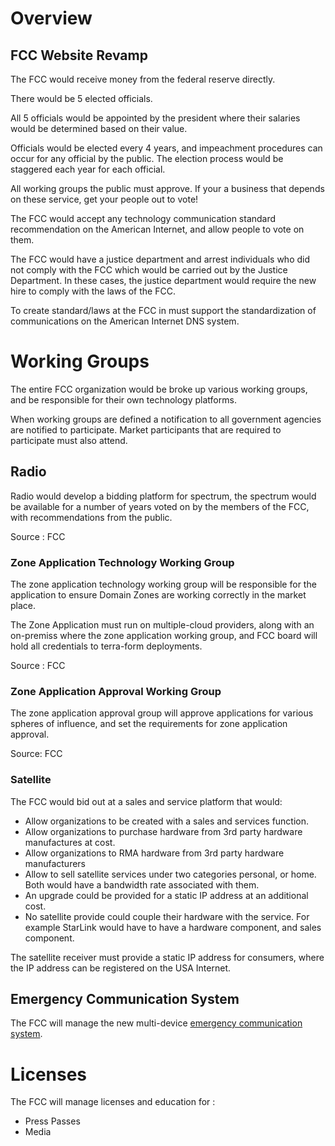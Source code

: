 # Overview

## FCC Website Revamp

The FCC would receive money from the federal reserve directly.

There would be 5 elected officials.

All 5 officials would be appointed by the president where their salaries would be determined based on their value.

Officials would be elected every 4 years, and impeachment procedures can occur for any official by the public. The election process would be staggered each year for each official.

All working groups the public must approve. If your a business that depends on these service, get your people out to vote!

The FCC would accept any technology communication standard recommendation on the American Internet, and allow people to vote on them.

The FCC would have a justice department and arrest individuals who did not comply with the FCC which would be carried out by the Justice Department. In these cases, the justice department would require the new hire to comply with the laws of the FCC.

To create standard/laws at the FCC in must support the standardization of communications on the American Internet DNS system.

# Working Groups

The entire FCC organization would be broke up various working groups, and be responsible for their own technology platforms.

When working groups are defined a notification to all government agencies are notified to participate. Market participants that are required to participate must also attend.

## Radio

Radio would develop a bidding platform for spectrum, the spectrum would be
available for a number of years voted on by the members of the FCC, with recommendations from the public.

Source : FCC

### Zone Application Technology Working Group

The zone application technology working group will be responsible for the application to ensure Domain Zones are working correctly in the market place.

The Zone Application must run on multiple-cloud providers, along with an on-premiss where the zone application working group, and FCC board will hold all credentials to terra-form deployments.

Source : FCC

### Zone Application Approval Working Group

The zone application approval group will approve applications for various spheres of influence, and set the requirements for zone application approval.

Source: FCC

### Satellite

The FCC would bid out at a sales and service platform that would:

- Allow organizations to be created with a sales and services function.
- Allow organizations to purchase hardware from 3rd party hardware manufactures at cost.
- Allow organizations to RMA hardware from 3rd party hardware manufacturers
- Allow to sell satellite services under two categories personal, or home. Both would have a bandwidth rate associated with them.
- An upgrade could be provided for a static IP address at an additional cost.
- No satellite provide could couple their hardware with the service. For example StarLink would have to have a hardware component, and sales component.

The satellite receiver must provide a static IP address for consumers, where the IP address can be registered on the USA Internet.

## Emergency Communication System

The FCC will manage the new multi-device [emergency communication system](./emergency-communication-system/).

# Licenses

The FCC will manage licenses and education for :

- Press Passes
- Media
